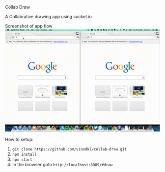Collab Draw

A Collabrative drawing app using socket.io

Screenshot of app flow
![socket draw](https://raw.githubusercontent.com/vinodkl/collab-draw/master/screenshot.gif)

How to setup:

1. ```git clone https://github.com/vinodkl/collab-draw.git```
2. ```npm install```
3. ```npm start```
4. In the browser goto ```http://localhost:8089/#draw```